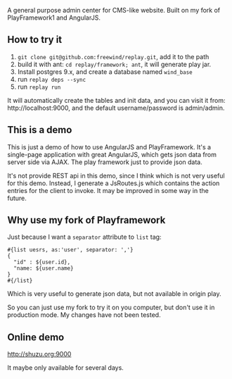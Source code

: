 A general purpose admin center for CMS-like website. Built on my fork of PlayFramework1 and AngularJS.

How to try it
-------------

1. `git clone git@github.com:freewind/replay.git`, add it to the path
1. build it with ant: `cd replay/framework; ant`, it will generate play jar.
1. Install postgres 9.x, and create a database named `wind_base`
1. run `replay deps --sync`
1. run `replay run`

It will automatically create the tables and init data, and you can visit it from:
http://localhost:9000, and the default username/password is admin/admin.

This is a demo
--------------

This is just a demo of how to use AngularJS and PlayFramework.
It's a single-page application with great AngularJS, which gets json data from server side via AJAX.
The play framework just to provide json data.

It's not provide REST api in this demo, since I think which is not very useful for this demo.
Instead, I generate a JsRoutes.js which contains the action entries for the client to invoke.
It may be improved in some way in the future.

Why use my fork of Playframework
--------------------------------

Just because I want a `separator` attribute to `list` tag:

```
#{list uesrs, as:'user', separator: ','}
{
  "id" : ${user.id},
  "name: ${user.name}
}
#{/list}
```

Which is very useful to generate json data, but not available in origin play.

So you can just use my fork to try it on you computer, but don't use it in production mode.
My changes have not been tested.

Online demo
-----------

http://shuzu.org:9000

It maybe only available for several days.
